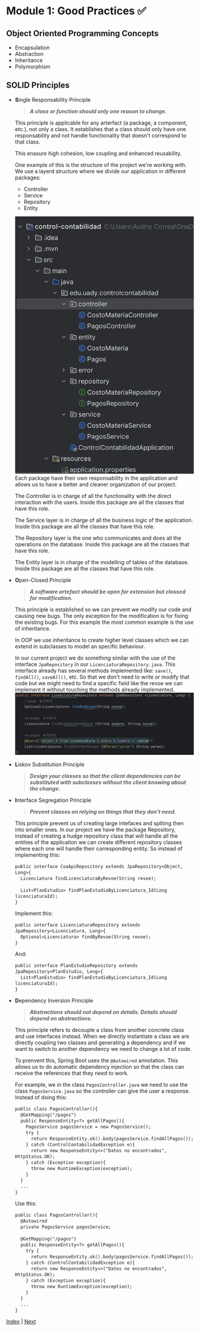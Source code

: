 # Module 1: Good Practices ✅

## Object Oriented Programming Concepts

- Encapsulation
- Abstraction
- Inheritance
- Polymorphism

## SOLID Principles

- **S**ingle Responsability Principle

  > **_A class or function should only one reason to change._**

  This principle is applicable for any arterfact (a package, a component, etc.), not only a class. It establishes that a class should only have one responsability and not handle functionality that doesn't correspond to that class.

  This enasure high cohesion, low coupling and enhanced reusability.

  One example of this is the structure of the project we're working with. We use a layerd structure where we divide our application in different packages:

  - Controller
  - Service
  - Repository
  - Entity

  ![project-structure](image.png)
  Each package have their own responsability in the application and allows us to have a better and cleaner organization of our project.

  The Controller is in charge of all the functionality with the direct interaction with the users. Inside this package are all the classes that have this role.

  The Service layer is in charge of all the business logic of the application. Inside this package are all the classes that have this role.

  The Repository layer is the one who communicates and does all the operations on the database. Inside this package are all the classes that have this role.

  The Entity layer is in charge of the modelling of tables of the database. Inside this package are all the classes that have this role.

- **O**pen-Closed Principle

  > **_A software artefact should be open for extension but clossed for modification._**

  This principle is established so we can prevent we modify our code and causing new bugs. The only exception for the modification is for fixing the existing bugs. For this example the most common example is the use of inheritance.

  In OOP we use inheritance to create higher level classes which we can extend in subclasses to model an specific behaviour.

  In our current project we do something similar with the use of the interface `JpaRepository` in our `LicenciaturaRepository.java`. This interface already has several methods implemented like: `save()`, `findAll()`, `saveAll()`, etc. So that we don't need to write or modify that code but we might need to find a specific field like the revoe we can implement it without touching the methods already implemented.
  ![open-closed example](image-1.png)

- **L**iskov Substitution Principle

  > **_Design your classes so that the client dependencies can be substituted with subclasses without the client knowing about the change._**

- **I**nterface Segregation Principle

  > **_Prevent classes on relying on things that they don't need._**

  This principle prevent us of creating large intefaces and spliting then into smaller ones. In our project we have the package Repository, instead of creating a hudge repository class that will handle all the entities of the application we can create different repository classes where each one will handle their corresponding entity. So instead of implementing this:

      public interface CoaApiRepository extends JpaRepository<Object, Long>{
        Licenciatura findLicenciaturaByRevoe(String revoe);

        List<PlanEstudio> findPlanEstudioByLicenciatura_Id(Long licenciaturaId);
      }

  Implement this:

      public interface LicenciaturaRepository extends JpaRepository<Licenciatura, Long>{
        Optional<Licenciatura> findByRevoe(String revoe);
      }

  And:

      public interface PlanEstudioRepository extends JpaRepository<PlanEstudio, Long>{
        List<PlanEstudio> findPlanEstudioByLicenciatura_Id(Long licenciaturaId);
      }

- **D**ependency Inversion Principle

  > **_Abstractions should not depend on details. Details should depend on abstractions._**

  This principle refers to decouple a class from another concrete class and use interfaces instead. When we directly instantiate a class we are directly coupling two classes and generating a dependency and if we want to switch to another dependency we need to change a lot of code.

  To prenvent this, Spring Boot uses the `@Autowired` annotation. This allows us to do automatic dependency injection so that the class can receive the references that they need to work.

  For example, we in the class `PagosController.java` we need to use the class `PagosService.java` so the controller can give the user a response. Instead of doing this:

      public class PagosController(){
        @GetMapping("/pagos")
        public ResponseEntity<?> getAllPagos(){
          PagosService pagosService = new PagosService();
          try {
            return ResponseEntity.ok().body(pagosService.findAllPagos());
          } catch (ControlContabilidadException e){
            return new ResponseEntity<>("Datos no encontrados", HttpStatus.OK);
          } catch (Exception exception){
            throw new RuntimeException(exception);
          }
        }
        ...
      }

  Use this:

      public class PagosController(){
        @Autowired
        private PagosService pagosService;

        @GetMapping("/pagos")
        public ResponseEntity<?> getAllPagos(){
          try {
            return ResponseEntity.ok().body(pagosService.findAllPagos());
          } catch (ControlContabilidadException e){
            return new ResponseEntity<>("Datos no encontrados", HttpStatus.OK);
          } catch (Exception exception){
            throw new RuntimeException(exception);
          }
        }
        ...
      }

[Index](README.md) | [Next](databases.md)
